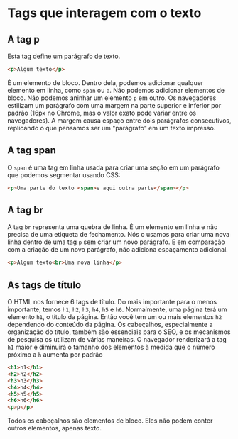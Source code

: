# Tags que interagem com o texto

## A tag p

Esta tag define um parágrafo de texto.

```html
<p>Algum texto</p>
```

É um elemento de bloco.
Dentro dela, podemos adicionar qualquer elemento em linha, como `span` ou `a`. Não podemos adicionar elementos de bloco.
Não podemos aninhar um elemento `p` em outro.
Os navegadores estilizam um parágrafo com uma margem na parte superior e inferior por padrão (16px no Chrome, mas o valor exato pode variar entre os navegadores). A margem causa espaço entre dois parágrafos consecutivos, replicando o que pensamos ser um "parágrafo" em um texto impresso.

## A tag span

O `span` é uma tag em linha usada para criar uma seção em um parágrafo que podemos segmentar usando CSS:

```html
<p>Uma parte do texto <span>e aqui outra parte</span></p>
```

## A tag br

A tag `br` representa uma quebra de linha. É um elemento em linha e não
precisa de uma etiqueta de fechamento.
Nós o usamos para criar uma nova linha dentro de uma tag `p` sem criar um novo parágrafo. E em comparação com a criação de um novo parágrafo, não adiciona espaçamento adicional.

```html
<p>Algum texto<br>Uma nova linha</p>
```

## As tags de título

O HTML nos fornece 6 tags de título. Do mais importante para o menos importante, temos `h1`, `h2`, `h3`, `h4`, `h5` e `h6`.
Normalmente, uma página terá um elemento `h1`, o título da página. Então você tem um ou mais elementos `h2` dependendo do conteúdo da página.
Os cabeçalhos, especialmente a organização do título, também são essenciais para o SEO, e os mecanismos de pesquisa os utilizam de várias maneiras.
O navegador renderizará a tag `h1` maior e diminuirá o tamanho dos elementos à medida que o número próximo a `h` aumenta por padrão

```html
<h1>h1</h1>
<h2>h2</h2>
<h3>h3</h3>
<h4>h4</h4>
<h5>h5</h5>
<h6>h6</h6>
<p>p</p>
```

Todos os cabeçalhos são elementos de bloco. Eles não podem conter outros elementos, apenas texto.
